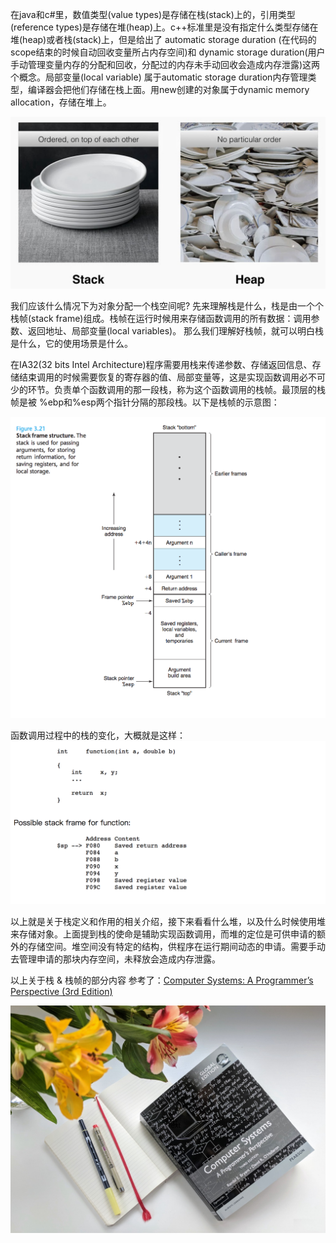 在java和c#里，数值类型(value types)是存储在栈(stack)上的，引用类型(reference types)是存储在堆(heap)上。c++标准里是没有指定什么类型存储在堆(heap)或者栈(stack)上，但是给出了 automatic storage duration (在代码的scope结束的时候自动回收变量所占内存空间)和 dynamic storage duration(用户手动管理变量内存的分配和回收，分配过的内存未手动回收会造成内存泄露)这两个概念。局部变量(local variable) 属于automatic storage duration内存管理类型，编译器会把他们存储在栈上面。用new创建的对象属于dynamic memory allocation，存储在堆上。

![stack_heap](https://raw.githubusercontent.com/DeepAIExpert/Articles/master/Article1/stack%26heap.png)


我们应该什么情况下为对象分配一个栈空间呢? 先来理解栈是什么，栈是由一个个栈帧(stack frame)组成。栈帧在运行时候用来存储函数调用的所有数据：调用参数、返回地址、局部变量(local variables)。 那么我们理解好栈帧，就可以明白栈是什么，它的使用场景是什么。

在IA32(32 bits Intel Architecture)程序需要用栈来传递参数、存储返回信息、存储结束调用的时候需要恢复的寄存器的值、局部变量等，这是实现函数调用必不可少的环节。负责单个函数调用的那一段栈，称为这个函数调用的栈帧。最顶层的栈帧是被 %ebp和%esp两个指针分隔的那段栈。以下是栈帧的示意图：

![stack_frame](https://raw.githubusercontent.com/DeepAIExpert/Articles/master/Article1/stackframe.png)

函数调用过程中的栈的变化，大概就是这样：
![top_most_stack_frame](https://raw.githubusercontent.com/DeepAIExpert/Articles/master/Article1/top_most_stack_frame.png)

以上就是关于栈定义和作用的相关介绍，接下来看看什么堆，以及什么时候使用堆来存储对象。上面提到栈的使命是辅助实现函数调用，而堆的定位是可供申请的额外的存储空间。堆空间没有特定的结构，供程序在运行期间动态的申请。需要手动去管理申请的那块内存空间，未释放会造成内存泄露。

以上关于栈 & 栈帧的部分内容 参考了：[Computer Systems: A Programmer’s Perspective (3rd Edition)](https://www.amazon.com/gp/product/013409266X/?tag=fhinkel-20)


![computer_system](https://raw.githubusercontent.com/DeepAIExpert/Articles/master/Article1/computer_systems.jpg)


